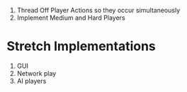1. Thread Off Player Actions so they occur simultaneously
2. Implement Medium and Hard Players

# Stretch Implementations
1. GUI
2. Network play
3. AI players